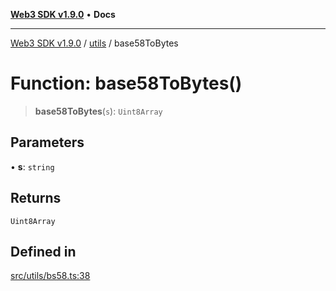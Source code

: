 [**Web3 SDK v1.9.0**](../../../README.md) • **Docs**

***

[Web3 SDK v1.9.0](../../../globals.md) / [utils](../README.md) / base58ToBytes

# Function: base58ToBytes()

> **base58ToBytes**(`s`): `Uint8Array`

## Parameters

• **s**: `string`

## Returns

`Uint8Array`

## Defined in

[src/utils/bs58.ts:38](https://github.com/Mystic-Nayy/alephium-web3/blob/c1afd789a197ce5fe21f08c2965942090157c33d/packages/web3/src/utils/bs58.ts#L38)
